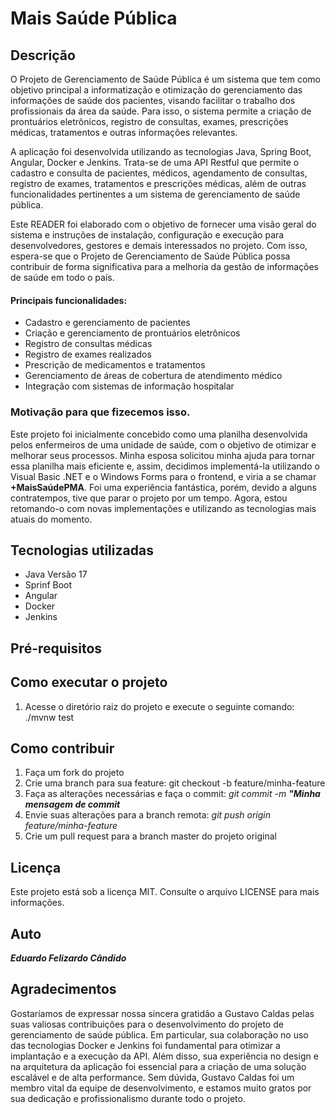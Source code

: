 # Mais Saúde Pública
## Descrição
O Projeto de Gerenciamento de Saúde Pública é um sistema que tem como objetivo principal a informatização e otimização do gerenciamento das informações de saúde dos pacientes, visando facilitar o trabalho dos profissionais da área da saúde. Para isso, o sistema permite a criação de prontuários eletrônicos, registro de consultas, exames, prescrições médicas, tratamentos e outras informações relevantes.

A aplicação foi desenvolvida utilizando as tecnologias Java, Spring Boot, Angular, Docker e Jenkins. Trata-se de uma API Restful que permite o cadastro e consulta de pacientes, médicos, agendamento de consultas, registro de exames, tratamentos e prescrições médicas, além de outras funcionalidades pertinentes a um sistema de gerenciamento de saúde pública.

Este READER foi elaborado com o objetivo de fornecer uma visão geral do sistema e instruções de instalação, configuração e execução para desenvolvedores, gestores e demais interessados no projeto. Com isso, espera-se que o Projeto de Gerenciamento de Saúde Pública possa contribuir de forma significativa para a melhoria da gestão de informações de saúde em todo o país.

#### Principais funcionalidades:

* Cadastro e gerenciamento de pacientes
* Criação e gerenciamento de prontuários eletrônicos
* Registro de consultas médicas
* Registro de exames realizados
* Prescrição de medicamentos e tratamentos
* Gerenciamento de áreas de cobertura de atendimento médico
* Integração com sistemas de informação hospitalar

### Motivação para que fizecemos isso.
Este projeto foi inicialmente concebido como uma planilha desenvolvida pelos enfermeiros de uma unidade de saúde, com o objetivo de otimizar e melhorar seus processos. Minha esposa solicitou minha ajuda para tornar essa planilha mais eficiente e, assim, decidimos implementá-la utilizando o Visual Basic .NET e o Windows Forms para o frontend, e viria a se chamar **+MaisSaúdePMA**. Foi uma experiência fantástica, porém, devido a alguns contratempos, tive que parar o projeto por um tempo. Agora, estou retomando-o com novas implementações e utilizando as tecnologias mais atuais do momento.

## Tecnologias utilizadas
* Java Versão 17
* Sprinf Boot
* Angular
* Docker
* Jenkins

## Pré-requisitos

## Como executar o projeto
1. Acesse o diretório raiz do projeto e execute o seguinte comando: ./mvnw test

## Como contribuir
1. Faça um fork do projeto
2. Crie uma branch para sua feature: git checkout -b feature/minha-feature
3. Faça as alterações necessárias e faça o commit: *git commit -m* ***"Minha mensagem de commit***
4. Envie suas alterações para a branch remota: *git push origin feature/minha-feature*
5. Crie um pull request para a branch master do projeto original
## Licença
Este projeto está sob a licença MIT. Consulte o arquivo LICENSE para mais informações.

## Auto

***Eduardo Felizardo Cândido***

## Agradecimentos
Gostaríamos de expressar nossa sincera gratidão a Gustavo Caldas pelas suas valiosas contribuições para o desenvolvimento do projeto de gerenciamento de saúde pública. Em particular, sua colaboração no uso das tecnologias Docker e Jenkins foi fundamental para otimizar a implantação e a execução da API. Além disso, sua experiência no design e na arquitetura da aplicação foi essencial para a criação de uma solução escalável e de alta performance. Sem dúvida, Gustavo Caldas foi um membro vital da equipe de desenvolvimento, e estamos muito gratos por sua dedicação e profissionalismo durante todo o projeto.